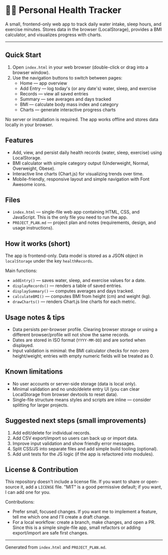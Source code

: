 # 🏃‍♂️ Personal Health Tracker

A small, frontend-only web app to track daily water intake, sleep hours, and exercise minutes. Stores data in the browser (LocalStorage), provides a BMI calculator, and visualizes progress with charts.

---

## Quick Start

1. Open `index.html` in your web browser (double-click or drag into a browser window).
2. Use the navigation buttons to switch between pages:
   - Home — app overview
   - Add Entry — log today's (or any date's) water, sleep, and exercise
   - Records — view all saved entries
   - Summary — see averages and days tracked
   - BMI — calculate body mass index and category
   - Charts — generate interactive progress charts

No server or installation is required. The app works offline and stores data locally in your browser.

## Features

- Add, view, and persist daily health records (water, sleep, exercise) using LocalStorage.
- BMI calculator with simple category output (Underweight, Normal, Overweight, Obese).
- Interactive line charts (Chart.js) for visualizing trends over time.
- Mobile-friendly, responsive layout and simple navigation with Font Awesome icons.

## Files

- `index.html` — single-file web app containing HTML, CSS, and JavaScript. This is the only file you need to run the app.
- `PROJECT_PLAN.md` — project plan and notes (requirements, design, and usage instructions).

## How it works (short)

The app is frontend-only. Data model is stored as a JSON object in `localStorage` under the key `healthRecords`.

Main functions:

- `addEntry()` — saves water, sleep, and exercise values for a date.
- `displayRecords()` — renders a table of saved entries.
- `displaySummary()` — computes averages and days tracked.
- `calculateBMI()` — computes BMI from height (cm) and weight (kg).
- `drawCharts()` — renders Chart.js line charts for each metric.

## Usage notes & tips

- Data persists per-browser profile. Clearing browser storage or using a different browser/profile will not show the same records.
- Dates are stored in ISO format (`YYYY-MM-DD`) and are sorted when displayed.
- Input validation is minimal: the BMI calculator checks for non-zero height/weight; entries with empty numeric fields will be treated as 0.

## Known limitations

- No user accounts or server-side storage (data is local only).
- Minimal validation and no undo/delete entry UI (you can clear LocalStorage from browser devtools to reset data).
- Single-file structure means styles and scripts are inline — consider splitting for larger projects.

## Suggested next steps (small improvements)

1. Add edit/delete for individual records.
2. Add CSV export/import so users can back up or import data.
3. Improve input validation and show friendly error messages.
4. Split CSS/JS into separate files and add simple build tooling (optional).
5. Add unit tests for the JS logic (if the app is refactored into modules).

## License & Contribution

This repository doesn't include a license file. If you want to share or open-source it, add a `LICENSE` file. "MIT" is a good permissive default; if you want, I can add one for you.

Contributions:

- Prefer small, focused changes. If you want me to implement a feature, tell me which one and I'll create a draft change.
- For a local workflow: create a branch, make changes, and open a PR. Since this is a simple single-file app, small refactors or adding export/import are safe first changes.

---

Generated from `index.html` and `PROJECT_PLAN.md`.
